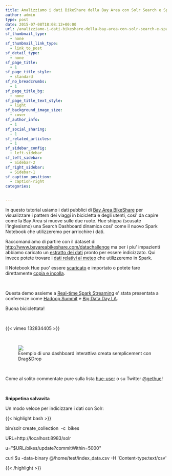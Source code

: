 ```yaml
---
title: Analizziamo i dati BikeShare della Bay Area con Solr Search e Spark Notebook!
author: admin
type: post
date: 2015-07-08T18:08:12+00:00
url: /analizziamo-i-dati-bikeshare-della-bay-area-con-solr-search-e-spark-notebook/
sf_thumbnail_type:
  - none
sf_thumbnail_link_type:
  - link_to_post
sf_detail_type:
  - none
sf_page_title:
  - 1
sf_page_title_style:
  - standard
sf_no_breadcrumbs:
  - 1
sf_page_title_bg:
  - none
sf_page_title_text_style:
  - light
sf_background_image_size:
  - cover
sf_author_info:
  - 1
sf_social_sharing:
  - 1
sf_related_articles:
  - 1
sf_sidebar_config:
  - left-sidebar
sf_left_sidebar:
  - Sidebar-2
sf_right_sidebar:
  - Sidebar-1
sf_caption_position:
  - caption-right
categories:


---
```

In questo tutorial usiamo i dati pubblici di [Bay Area BikeShare][1] per visualizzare i pattern dei viaggi in bicicletta e degli utenti, cosi' da capire come la Bay Area si muove sulle due ruote. Hue shippa (scusate l'inglesismo) una Search Dashboard dinamica cosi' come il nuovo Spark Notebook che utilizzeremo per arricchire i dati.

Raccomandiamo di partire con il dataset di <http://www.bayareabikeshare.com/datachallenge> ma per i piu' impazienti abbiamo caricato un [estratto dei dati][2] pronto per essere indicizzato. Qui invece potete trovare i [dati relativi al meteo][3] che utilizzeremo in Spark.

Il Notebook Hue puo' essere [scaricato][4] e importato o potete fare direttamente [copia e incolla][5].

&nbsp;

Questa demo assieme a [Real-time Spark Streaming][6] e' stata presentata a conferenze come [Hadoop Summit][7] e [Big Data Day LA][8].

Buona biciclettata!

&nbsp;

{{< vimeo 132834405 >}}

&nbsp;

<figure><a href="https://cdn.gethue.com/uploads/2015/06/solr-bike-dashboard-1024x535.png"><img src="https://cdn.gethue.com/uploads/2015/06/solr-bike-dashboard-1024x535.png" /></a><figcaption>Esempio di una dashboard interattiva creata semplicement con Drag&Drop</figcaption></figure>

&nbsp;

Come al solito commentate pure sulla lista [hue-user][10] o su Twitter [@gethue][11]!

&nbsp;

**Snippetina salvavita**

Un modo veloce per indicizzare i dati con Solr:

{{< highlight bash >}}

bin/solr create_collection  -c  bikes

URL=http://localhost:8983/solr

u="$URL/bikes/update?commitWithin=5000"

curl $u -data-binary @/home/test/index_data.csv -H 'Content-type:text/csv'

{{< /highlight >}}

 [1]: http://www.bayareabikeshare.com
 [2]: https://www.dropbox.com/s/jw44si1gy26tdhj/bikedataclean.csv?dl=0
 [3]: https://github.com/romainr/hadoop-tutorials-examples/blob/master/spark/bikeshare/201408_weather_data.csv
 [4]: https://www.dropbox.com/s/rv7s28iyw9x47q1/weather-data.spark.hue.json?dl=0
 [5]: https://github.com/romainr/hadoop-tutorials-examples/blob/master/spark/bikeshare/notebook.txt
 [6]: https://gethue.com/build-a-real-time-analytic-dashboard-with-solr-search-and-spark-streaming/
 [7]: https://gethue.com/hadoop-summit-san-jose-2015-interactively-query-and-search-your-big-data/
 [8]: https://gethue.com/big-data-day-la-solr-search-with-spark-for-big-data-analytics-in-action-with-hue/
 [9]: https://cdn.gethue.com/uploads/2015/06/solr-bike-dashboard.png
 [10]: http://groups.google.com/a/cloudera.org/group/hue-user
 [11]: https://twitter.com/gethue
